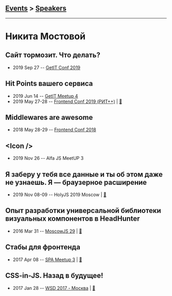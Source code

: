 ## [Events](../README.md) > [Speakers](../speakers.md)
---

# Никита Мостовой

## Сайт тормозит. Что делать?
- 2019 Sep 27 -- [GetIT Conf 2019](https://www.youtube.com/watch?v=bZfULA8PPgE)    
## Hit Points вашего сервиса
- 2019 Jun 14 -- [GetIT Meetup 4](https://www.youtube.com/watch?v=b6-PEkfRz4w)    
- 2019 May 27-28 -- [Frontend Conf 2019 (РИТ++)](https://www.youtube.com/watch?v=4joeMk5v8Rw)  | [:notebook:](https://www.dropbox.com/sh/kg71jju3yvj5jqw/AABiM9G7nkIB6xAFFIMeqdnDa/FC.%20%D0%94%D0%B5%D0%BB%D0%B8%2B%D0%9A%D0%B0%D0%BB%D1%8C%D0%BA%D1%83%D1%82%D1%82%D0%B0/27.05/6.Hit%20Points%20%D0%B2%D0%B0%D1%88%D0%B5%D0%B3%D0%BE%20%D1%81%D0%B5%D1%80%D0%B2%D0%B8%D1%81%D0%B0_%D0%9D%D0%B8%D0%BA%D0%B8%D1%82%D0%B0%20%D0%9C%D0%BE%D1%81%D1%82%D0%BE%D0%B2%D0%BE%D0%B9_%D0%B2%D0%B5%D1%80.2.pdf?dl=0)  
## Middlewares are awesome
- 2018 May 28-29 -- [Frontend Conf 2018](https://www.youtube.com/watch?v=tV76RapGubo)    
## &lt;Icon &#x2F;&gt;
- 2019 Nov 26 -- Alfa JS MeetUP 3    
## Я заберу у тебя все данные и ты об этом даже не узнаешь. Я — браузерное расширение
- 2019 Nov 08-09 -- HolyJS 2019 Moscow  | [:notebook:](https://slides.com/nikmostovoy/holyjs?token=5y7k_Pnd#/)  
## Опыт разработки универсальной библиотеки визуальных компонентов в HeadHunter
- 2016 Mar 31 -- [MoscowJS 29](https://www.youtube.com/watch?v=d41W9aEYvbE)  | [:notebook:](https://www.slideshare.net/moscowjs/headhunter-moscowjs-29)  
## Стабы для фронтенда
- 2017 Apr 08 -- [SPA Meetup 3](https://www.youtube.com/watch?v=hqAqckBOSs0)  | [:notebook:](https://www.slideshare.net/AvitoTech/headhunter-74807337)  
## CSS-in-JS. Назад в будущее!
- 2017 Jan 28 -- [WSD 2017 - Москва](https://www.youtube.com/watch?v=HTC4k0fvAuw)  | [:notebook:](https://wsd.events/2017/01/28/pres/css-in-js.pdf)  
